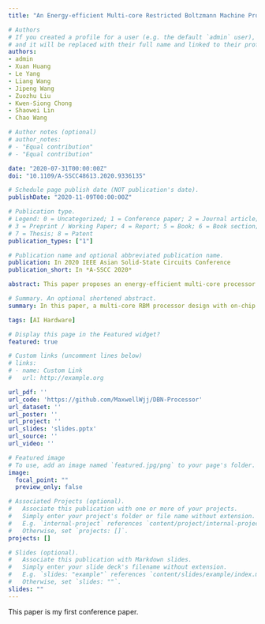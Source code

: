 ```yaml
---
title: "An Energy-efficient Multi-core Restricted Boltzmann Machine Processor with On-chip Bio-plausible Learning and Reconfigurable Sparsity"

# Authors
# If you created a profile for a user (e.g. the default `admin` user), write the username (folder name) here 
# and it will be replaced with their full name and linked to their profile.
authors:
- admin
- Xuan Huang
- Le Yang
- Liang Wang
- Jipeng Wang
- Zuozhu Liu
- Kwen-Siong Chong
- Shaowei Lin
- Chao Wang

# Author notes (optional)
# author_notes:
# - "Equal contribution"
# - "Equal contribution"

date: "2020-07-31T00:00:00Z"
doi: "10.1109/A-SSCC48613.2020.9336135"

# Schedule page publish date (NOT publication's date).
publishDate: "2020-11-09T00:00:00Z"

# Publication type.
# Legend: 0 = Uncategorized; 1 = Conference paper; 2 = Journal article;
# 3 = Preprint / Working Paper; 4 = Report; 5 = Book; 6 = Book section;
# 7 = Thesis; 8 = Patent
publication_types: ["1"]

# Publication name and optional abbreviated publication name.
publication: In 2020 IEEE Asian Solid-State Circuits Conference
publication_short: In *A-SSCC 2020*

abstract: This paper proposes an energy-efficient multi-core processor design of restricted Boltzmann machine (RBM) with on-chip learning and reconfigurable sparsity. Inspired by bio-plausible variational probability flow (VPF) algorithm, our design significantly reduces the on-chip learning time and associated computation/energy as compared to conventional methods. The multi-core design with reconfigurable sparse weight connections further efficiently and flexibly reduces the required computation time and energy. FPGA implementation shows that the proposed design achieves 63.14 pJ per NW (neural weight) and 9.77 GNWs/s (neural weight update per second) at 128 MHz, which outperforms the baseline design by 44.0% and 24.3%, respectively.

# Summary. An optional shortened abstract.
summary: In this paper, a multi-core RBM processor design with on-chip learning and reconfigurable sparsity is proposed to reduce energy consumption and improve processing throughput. The FPGA implementation results show that the proposed RBM design achieves 44.0% energy saving and 24.3% speed improvement in RBM training operation against the baseline CD-based RBM design. In the future, we will focus on ASIC implementation of our proposed RBM processor to further improve the energy efficiency and minimize the hardware cost.

tags: [AI Hardware]

# Display this page in the Featured widget?
featured: true

# Custom links (uncomment lines below)
# links:
# - name: Custom Link
#   url: http://example.org

url_pdf: ''
url_code: 'https://github.com/MaxwellWjj/DBN-Processor'
url_dataset: ''
url_poster: ''
url_project: ''
url_slides: 'slides.pptx'
url_source: ''
url_video: ''

# Featured image
# To use, add an image named `featured.jpg/png` to your page's folder. 
image:
  focal_point: ""
  preview_only: false

# Associated Projects (optional).
#   Associate this publication with one or more of your projects.
#   Simply enter your project's folder or file name without extension.
#   E.g. `internal-project` references `content/project/internal-project/index.md`.
#   Otherwise, set `projects: []`.
projects: []

# Slides (optional).
#   Associate this publication with Markdown slides.
#   Simply enter your slide deck's filename without extension.
#   E.g. `slides: "example"` references `content/slides/example/index.md`.
#   Otherwise, set `slides: ""`.
slides: ""
---
```


This paper is my first conference paper.
